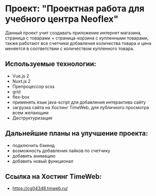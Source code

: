 # Проект: "Проектная работа для учебного центра Neoflex"

Данный проект учит создавать приложение интернет магазина, страница с товарами + страница-корзина
с купленными товарами, также работают все счетчики добавления количества товара и цена меняется в
соответствии с количеством купленного товара.

## Используемые технологии:

- Vue.js 2
- Nuxt.js 2  
- Препроцессор scss
- grid
- flex-box
- применять язык java-script для добавления интерактива сайту
- загрузка сайта на Хостинг TimeWeb, для публичного просмотра всем желающим
- Деструктуризация

## Дальнейшие планы на улучшение проекта:

- подключить бэкенд
- возможность добавления лайков по счетчику
- добавить анимацию
- добавить новый функционал

## Ссылка на Хостинг TimeWeb:

- https://cg04348.tmweb.ru/
